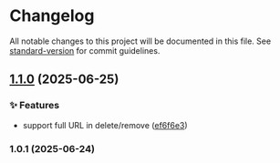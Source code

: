 # Changelog

All notable changes to this project will be documented in this file. See [standard-version](https://github.com/conventional-changelog/standard-version) for commit guidelines.

## [1.1.0](https://github.com/liu-purnomo/ikat-api/compare/v1.0.1...v1.1.0) (2025-06-25)


### ✨ Features

* support full URL in delete/remove ([ef6f6e3](https://github.com/liu-purnomo/ikat-api/commit/ef6f6e3d70afabefc73a0d66fe0cc9232e4613b1))

### 1.0.1 (2025-06-24)
